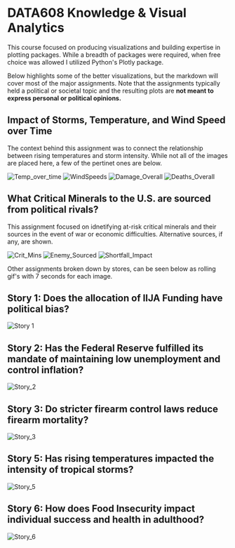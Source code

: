# DATA608 Knowledge & Visual Analytics
This course focused on producing visualizations and building expertise in plotting packages. While a breadth of packages were required, when free choice was allowed I utilized Python's Plotly package.

Below highlights some of the better visualizations, but the markdown will cover most of the major assignments. Note that the assignments typically held a political or societal topic and the resulting plots are <b>not meant to express personal or political opinions.</b>

## Impact of Storms, Temperature, and Wind Speed over Time
The context behind this assignment was to connect the relationship between rising temperatures and storm intensity. While not all of the images are placed here, a few of the pertinet ones are below.

![Temp_over_time](Major_Assignments/Story_5/figs/Temperature_Over_Time.png)
![WindSpeeds](Major_Assignments/Story_5/figs/Wind_Speeds.png)
![Damage_Overall](Major_Assignments/Story_5/figs/Damage_Overall.png)
![Deaths_Overall](Major_Assignments/Story_5/figs/Deaths_Overall.png)


## What Critical Minerals to the U.S. are sourced from political rivals?
This assignment focused on idnetifying at-risk critical minerals and their sources in the event of war or economic difficulties. Alternative sources, if any, are shown.

![Crit_Mins](Major_Assignments/Story_7/figs/Crit_Minerals.png)
![Enemy_Sourced](Major_Assignments/Story_7/figs/Enemy_Sourced.png)
![Shortfall_Impact](Major_Assignments/Story_7/figs/Shortfall.png)




Other assignments broken down by stores, can be seen below as rolling gif's with 7 seconds for each image.

## Story 1: Does the allocation of IIJA Funding have political bias?
![Story 1](Major_Assignments/Story_1/Story1_Executive_Summary.gif)

## Story 2: Has the Federal Reserve fulfilled its mandate of maintaining low unemployment and control inflation?
![Story_2](Major_Assignments/Story_2/Story_2.gif)

## Story 3: Do stricter firearm control laws reduce firearm mortality?
![Story_3](Major_Assignments/Story_3/Story_3.gif)

## Story 5: Has rising temperatures impacted the intensity of tropical storms?
![Story_5](Major_Assignments/Story_5/Story5_DCraig.gif)

## Story 6: How does Food Insecurity impact individual success and health in adulthood?
![Story_6](Major_Assignments/Story_6/Story6_DCraig.gif)



